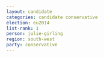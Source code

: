 ```yaml
---
layout: candidate
categories: candidate conservative
election: eu2014
list-rank: 1
person: julie-girling
region: south-west
party: conservative
---
```

